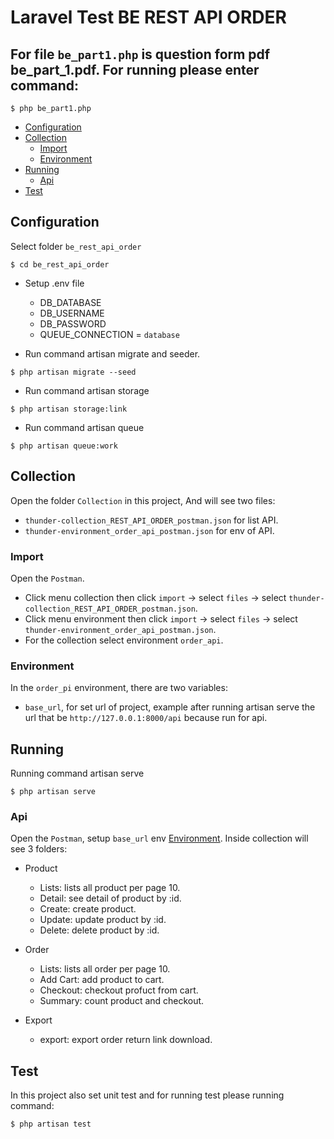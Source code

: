# Laravel Test BE REST API ORDER

## For file `be_part1.php` is question form pdf be_part_1.pdf. For running please enter command:

```
$ php be_part1.php
```

- [Configuration](#configuration)
- [Collection](#collection)
  - [Import](#import)
  - [Environment](#environment)
- [Running](#running)
  - [Api](#api)
- [Test](#test)

## Configuration

Select folder `be_rest_api_order`

```
$ cd be_rest_api_order
```

- Setup .env file
  - DB_DATABASE
  - DB_USERNAME
  - DB_PASSWORD
  - QUEUE_CONNECTION = `database`

- Run command artisan migrate and seeder.

```
$ php artisan migrate --seed
```
- Run command artisan storage

```
$ php artisan storage:link
```

- Run command artisan queue

```
$ php artisan queue:work
```

## Collection
Open the folder `Collection` in this project, And will see two files:
- `thunder-collection_REST_API_ORDER_postman.json` for list API.
- `thunder-environment_order_api_postman.json` for env of API.

### Import

Open the `Postman`.
- Click menu collection then click `import` -> select `files` -> select `thunder-collection_REST_API_ORDER_postman.json`.
- Click menu environment then click `import` -> select `files` -> select `thunder-environment_order_api_postman.json`.
- For the collection select environment `order_api`.

### Environment

In the `order_pi` environment, there are two variables: 
- `base_url`, for set url of project, example after running artisan serve the url that be `http://127.0.0.1:8000/api` because run for api.

## Running

Running command artisan serve

```
$ php artisan serve
```

### Api

Open the `Postman`, setup `base_url` env [Environment](#environment). Inside collection will see 3 folders:

- Product
  - Lists: lists all product per page 10.
  - Detail: see detail of product by :id.
  - Create: create product.
  - Update: update product by :id.
  - Delete: delete product by :id.

- Order
  - Lists: lists all order per page 10.
  - Add Cart: add product to cart.
  - Checkout: checkout profuct from cart.
  - Summary: count product and checkout.

- Export
  - export: export order return link download.

## Test

In this project also set unit test and for running test please running command:

```
$ php artisan test
```

